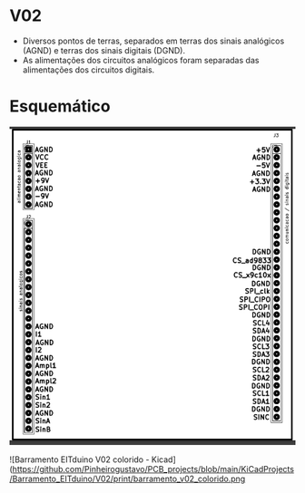 # V02

- Diversos pontos de terras, separados em terras dos sinais analógicos (AGND) e terras dos sinais digitais (DGND).
- As alimentações dos circuitos analógicos foram separadas das alimentações dos circuitos digitais.

# Esquemático

![Barramento EITduino V02  preto e branco - Kicad](https://github.com/Pinheirogustavo/PCB_projects/blob/main/KiCadProjects/Barramento_EITduino/V02/print/barramento_v02.png)


![Barramento EITduino V02  colorido - Kicad](https://github.com/Pinheirogustavo/PCB_projects/blob/main/KiCadProjects/Barramento_EITduino/V02/print/barramento_v02_colorido.png
